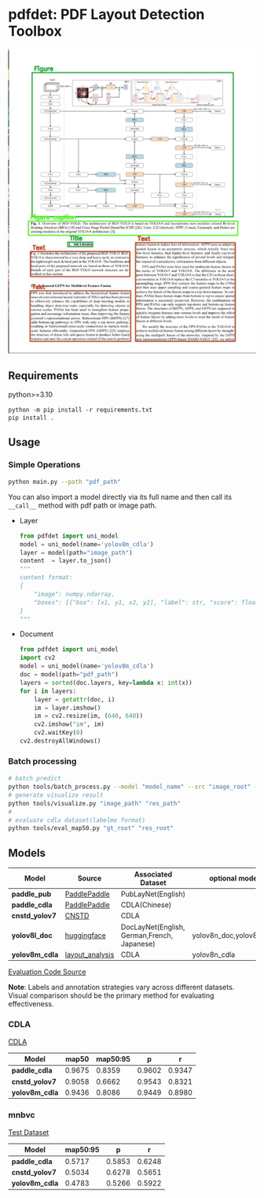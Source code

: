 # pdfdet: PDF Layout Detection Toolbox

![效果1](./source/1.jpg)

## Requirements

python>=3.10

```shell
python -m pip install -r requirements.txt
pip install .
```

## Usage

### Simple Operations

```bash
python main.py --path "pdf_path"
```

You can also import a model directly via its full name and then call its `__call__` method with pdf path or image path.

- Layer

    ```python
    from pdfdet import uni_model
    model = uni_model(name='yolov8m_cdla')
    layer = model(path="image_path")
    content  = layer.to_json()
    """
    content format:
    {
        "image": numpy.ndarray,
        "boxes": [{"box": [x1, y1, x2, y2], "label": str, "score": float}, ...],
    }
    """
    ```

- Document

    ```python
    from pdfdet import uni_model
    import cv2
    model = uni_model(name='yolov8m_cdla')
    doc = model(path="pdf_path")
    layers = sorted(doc.layers, key=lambda x: int(x))
    for i in layers:
        layer = getattr(doc, i)
        im = layer.imshow()
        im = cv2.resize(im, (640, 640))
        cv2.imshow("im", im)
        cv2.waitKey(0)
    cv2.destroyAllWindows()

    ```

### Batch processing

```bash
# batch predict
python tools/batch_process.py --model "model_name" --src "image_root" --save "res_root"
# generate visualize result
python tools/visualize.py "image_path" "res_path"
#
# evaluate cdla dataset(labelme format)
python tools/eval_map50.py "gt_root" "res_root"
```

## Models

| **Model** | **Source** | **Associated Dataset** | optional model |
|---|---|---|---|
| **paddle_pub** | [PaddlePaddle](https://github.com/PaddlePaddle/PaddleOCR/blob/release/2.6/ppstructure/layout/README_ch.md) | PubLayNet(English) |  |
| **paddle_cdla** | [PaddlePaddle](https://github.com/PaddlePaddle/PaddleOCR/blob/release/2.6/ppstructure/layout/README_ch.md) | CDLA(Chinese) |  |
| **cnstd_yolov7** | [CNSTD](https://github.com/breezedeus/cnstd) | CDLA |  |
| **yolov8l_doc** | [huggingface](https://huggingface.co/egis-group/LayoutDetection) | DocLayNet(English, German,French, Japanese) | yolov8n_doc,yolov8s_doc |
| **yolov8m_cdla** | [layout_analysis](https://github.com/jiangnanboy/layout_analysis) | CDLA | yolov8n_cdla |

[Evaluation Code Source](https://github.com/ultralytics/ultralytics/blob/v8.1.0/ultralytics/utils/metrics.py#L528)

**Note**: Labels and annotation strategies vary across different datasets. Visual comparison should be the primary method for evaluating effectiveness.

### CDLA

[CDLA](https://github.com/buptlihang/CDLA)

| **Model**        | **map50** | **map50:95** | **p**  | **r**  |
| ---------------- | --------- | ------------ | ------ | ------ |
| **paddle_cdla**  | 0.9675    | 0.8359       | 0.9602 | 0.9347 |
| **cnstd_yolov7** | 0.9058    | 0.6662       | 0.9543 | 0.8321 |
| **yolov8m_cdla** | 0.9436    | 0.8086       | 0.9449 | 0.8980 |

### mnbvc

[Test Dataset](https://github.com/Ontheroad123/Layout-Analysis/tree/main/layout_modify)

| **Model**        | **map50:95** | **p**  | **r**  |
| ---------------- | ------------ | ------ | ------ |
| **paddle_cdla**  | 0.5717       | 0.5853 | 0.6248 |
| **cnstd_yolov7** | 0.5034       | 0.6278 | 0.5651 |
| **yolov8m_cdla** | 0.4783       | 0.5266 | 0.5922 |
